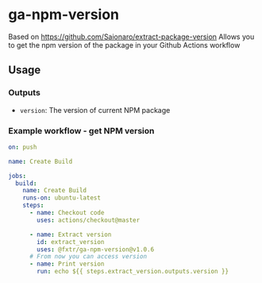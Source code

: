 # ga-npm-version

Based on https://github.com/Saionaro/extract-package-version 
Allows you to get the npm version of the package in your Github Actions workflow

## Usage

### Outputs

- `version`: The version of current NPM package

### Example workflow - get NPM version

```yaml
on: push

name: Create Build

jobs:
  build:
    name: Create Build
    runs-on: ubuntu-latest
    steps:
      - name: Checkout code
        uses: actions/checkout@master

      - name: Extract version
        id: extract_version
        uses: @fxtr/ga-npm-version@v1.0.6
      # From now you can access version
      - name: Print version
        run: echo ${{ steps.extract_version.outputs.version }}
```
